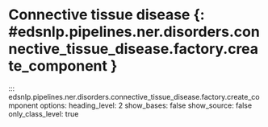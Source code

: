 # Connective tissue disease {: #edsnlp.pipelines.ner.disorders.connective_tissue_disease.factory.create_component }

::: edsnlp.pipelines.ner.disorders.connective_tissue_disease.factory.create_component
    options:
        heading_level: 2
        show_bases: false
        show_source: false
        only_class_level: true
